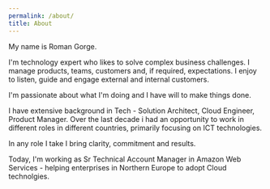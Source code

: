 ```yaml
---
permalink: /about/
title: About
---
```


My name is Roman Gorge. 

I'm technology expert who likes to solve complex business challenges. 
I manage products, teams, customers and, if required, expectations.
I enjoy to listen, guide and engage external and internal customers. 

I'm passionate about what I'm doing and I have will to make things done. 

I have extensive background in Tech - Solution Architect, Cloud Engineer, Product Manager. Over the last decade i had an opportunity to work in different roles in different countries, primarily focusing on ICT technologies. 

In any role I take I bring clarity, commitment and results.

Today, I'm working as Sr Technical Account Manager in Amazon Web Services - helping enterprises in Northern Europe to adopt Cloud technolgies.